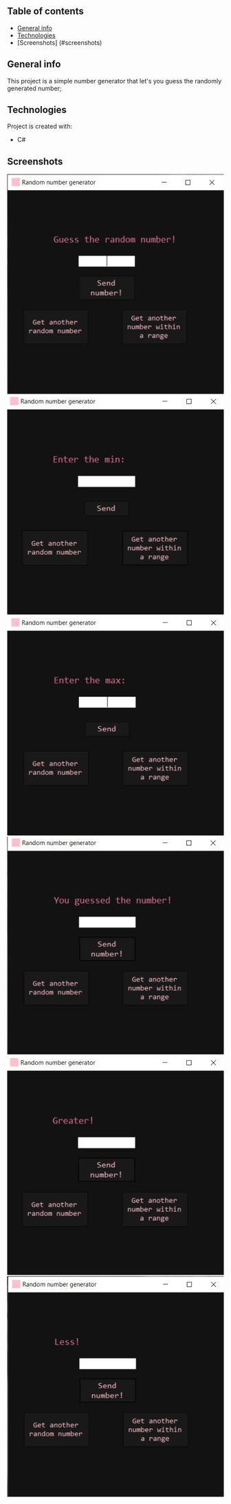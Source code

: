 ## Table of contents
* [General info](#general-info)
* [Technologies](#technologies)
* [Screenshots] (#screenshots)

## General info
This project is a simple number generator that let's you guess the randomly generated number;
	
## Technologies
Project is created with:
* C#

## Screenshots
![screenshot 1](https://github.com/alecsandrova/NumberGuess/blob/main/Screenshot%202021-02-17%20202159.png)
![screenshot 2](https://github.com/alecsandrova/NumberGuess/blob/main/Screenshot%202021-02-17%20202313.png)
![screenshot 3](https://github.com/alecsandrova/NumberGuess/blob/main/Screenshot%202021-02-17%20202332.png)
![screenshot 4](https://github.com/alecsandrova/NumberGuess/blob/main/Screenshot%202021-02-17%20202350.png)
![screenshot 5](https://github.com/alecsandrova/NumberGuess/blob/main/Screenshot%202021-02-17%20202408.png)
![screenshot 6](https://github.com/alecsandrova/NumberGuess/blob/main/Screenshot%202021-02-17%20202427.png)
